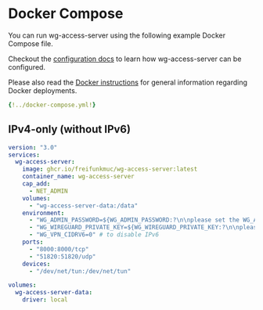 # Docker Compose

You can run wg-access-server using the following example Docker Compose file.

Checkout the [configuration docs](../2-configuration.md) to learn how wg-access-server can be configured.

Please also read the [Docker instructions](1-docker.md) for general information regarding Docker deployments.

```yaml
{!../docker-compose.yml!}
```

## IPv4-only (without IPv6)

```yaml
version: "3.0"
services:
  wg-access-server:
    image: ghcr.io/freifunkmuc/wg-access-server:latest
    container_name: wg-access-server
    cap_add:
      - NET_ADMIN
    volumes:
      - "wg-access-server-data:/data"
    environment:
      - "WG_ADMIN_PASSWORD=${WG_ADMIN_PASSWORD:?\n\nplease set the WG_ADMIN_PASSWORD environment variable:\n    export WG_ADMIN_PASSWORD=example\n}"
      - "WG_WIREGUARD_PRIVATE_KEY=${WG_WIREGUARD_PRIVATE_KEY:?\n\nplease set the WG_WIREGUARD_PRIVATE_KEY environment variable:\n    export WG_WIREGUARD_PRIVATE_KEY=$(wg genkey)\n}"
      - "WG_VPN_CIDRV6=0" # to disable IPv6
    ports:
      - "8000:8000/tcp"
      - "51820:51820/udp"
    devices:
      - "/dev/net/tun:/dev/net/tun"

volumes:
  wg-access-server-data:
    driver: local
```
